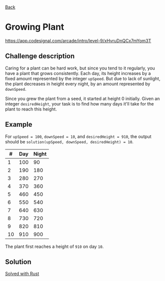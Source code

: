 [Back](../README.md)

# Growing Plant

https://app.codesignal.com/arcade/intro/level-9/xHvruDnQCx7mYom3T

## Challenge description

Caring for a plant can be hard work, but since you tend to it regularly, you have a plant that grows consistently. Each day, its height increases by a fixed amount represented by the integer `upSpeed`. But due to lack of sunlight, the plant decreases in height every night, by an amount represented by `downSpeed`.

Since you grew the plant from a seed, it started at height 0 initially. Given an integer `desiredHeight`, your task is to find how many days it'll take for the plant to reach this height.

## Example

For `upSpeed = 100`, `downSpeed = 10`, and `desiredHeight = 910`, the output should be `solution(upSpeed, downSpeed, desiredHeight) = 10`.

| # | Day | Night |
| - | --- | ----- |
| 1 | 100 |	90 |
| 2 | 190 |	180 |
| 3 | 280 |	270 |
| 4 | 370 |	360 |
| 5 | 460 |	450 |
| 6 | 550 |	540 |
| 7 | 640 |	630 |
| 8 | 730 |	720 |
| 9 | 820 |	810 |
| 10 | 910 | 900 |

The plant first reaches a height of `910` on day `10`.

## Solution

[Solved with Rust](src/main.rs)
